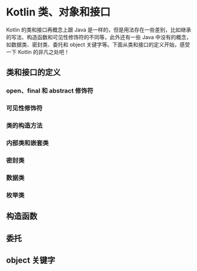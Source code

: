 # Kotlin 类、对象和接口

Kotlin 的类和接口再概念上跟 Java 是一样的，但是用法存在一些差别，比如继承的写法、构造函数和可见性修饰符的不同等，此外还有一些 Java 中没有的概念，如数据类、密封类、委托和 object 关键字等。下面从类和接口的定义开始，感受一下 Kotlin 的非凡之处吧！

## 类和接口的定义

### open、final 和 abstract 修饰符

### 可见性修饰符

### 类的构造方法

### 内部类和嵌套类

### 密封类

### 数据类

### 枚举类

## 构造函数

## 委托

## object 关键字



